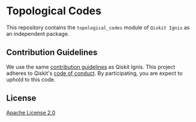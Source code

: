 # Topological Codes

This repository contains the `topological_codes` module of `Qiskit Ignis` as an independent package.


## Contribution Guidelines

We use the same [contribution guidelines](./CONTRIBUTING.md) as Qiskit Ignis. This project adheres to Qiskit's [code of conduct](./CODE_OF_CONDUCT.md). By participating, you are expect to uphold to this code.


## License

[Apache License 2.0](LICENSE.txt)
